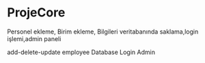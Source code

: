 # ProjeCore
Personel ekleme, Birim ekleme, Bilgileri veritabanında saklama,login işlemi,admin paneli 


add-delete-update employee
Database
Login
Admin
